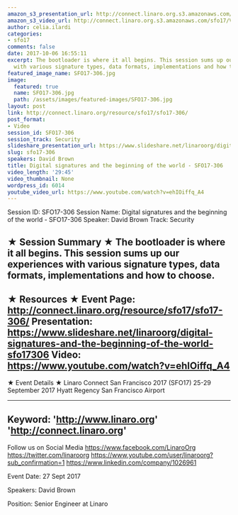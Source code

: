 ```yaml
---
amazon_s3_presentation_url: http://connect.linaro.org.s3.amazonaws.com/sfo17/Presentations/SFO17-306%20-%20digital%20signatures.pdf
amazon_s3_video_url: http://connect.linaro.org.s3.amazonaws.com/sfo17/Videos/SFO17-306%20-%20Digital%20signatures%20and%20the%20beginning%20of%20the%20world.mp4
author: celia.ilardi
categories:
- sfo17
comments: false
date: 2017-10-06 16:55:11
excerpt: The bootloader is where it all begins. This session sums up our experiences
  with various signature types, data formats, implementations and how to choose.
featured_image_name: SFO17-306.jpg
image:
  featured: true
  name: SFO17-306.jpg
  path: /assets/images/featured-images/SFO17-306.jpg
layout: post
link: http://connect.linaro.org/resource/sfo17/sfo17-306/
post_format:
- Video
session_id: SFO17-306
session_track: Security
slideshare_presentation_url: https://www.slideshare.net/linaroorg/digital-signatures-and-the-beginning-of-the-world-sfo17306
slug: sfo17-306
speakers: David Brown
title: Digital signatures and the beginning of the world - SFO17-306
video_length: '29:45'
video_thumbnail: None
wordpress_id: 6014
youtube_video_url: https://www.youtube.com/watch?v=ehIOiffq_A4
---
```


Session ID: SFO17-306
Session Name: Digital signatures and the beginning of the world - SFO17-306
Speaker: David Brown
Track: Security


★ Session Summary ★
The bootloader is where it all begins. This session sums up our experiences with various signature types, data formats, implementations and how to choose.
---------------------------------------------------
★ Resources ★
Event Page: http://connect.linaro.org/resource/sfo17/sfo17-306/
Presentation: https://www.slideshare.net/linaroorg/digital-signatures-and-the-beginning-of-the-world-sfo17306
Video: https://www.youtube.com/watch?v=ehIOiffq_A4
 ---------------------------------------------------

★ Event Details ★
Linaro Connect San Francisco 2017 (SFO17)
25-29 September 2017
Hyatt Regency San Francisco Airport

---------------------------------------------------
Keyword: 
'http://www.linaro.org'
'http://connect.linaro.org'
---------------------------------------------------
Follow us on Social Media
https://www.facebook.com/LinaroOrg
https://twitter.com/linaroorg
https://www.youtube.com/user/linaroorg?sub_confirmation=1
https://www.linkedin.com/company/1026961

Event Date: 27 Sept 2017

Speakers: David Brown

Position: Senior Engineer at Linaro